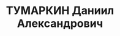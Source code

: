 ---
title: ТУМАРКИН Даниил Александрович
description: 'Род. в 1893, Рогачев, еврей, обр.: высшее, б/п. Проживал: Москва, Большевистский
  пер., д. 3/1, кв. 5. Зам. начальника сектора планово-экономического отдела Наркомата
  легкой промышленности СССР.

  Арестован 12.08.1937. Обв. в участии в антисоветской вредительской организации в
  системе легкой промышленности СССР. Приговор: ВК ВС СССР, 26.11.1937 – ВМН. Расстрелян
  26.11.1937, г.Москва.

  Реабилитирован ВК ВС СССР 28.11.1956'
---